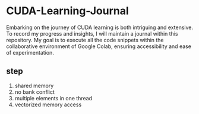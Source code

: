 # CUDA-Learning-Journal

Embarking on the journey of CUDA learning is both intriguing and extensive. To record my progress and insights, I will maintain a journal within this repository. My goal is to execute all the code snippets within the collaborative environment of Google Colab, ensuring accessibility and ease of experimentation.

## step
1. shared memory
2. no bank conflict
3. multiple elements in one thread
4. vectorized memory access
